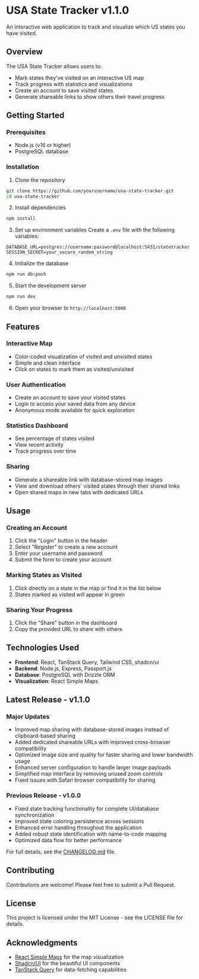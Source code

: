# USA State Tracker v1.1.0

An interactive web application to track and visualize which US states you have visited.

## Overview

The USA State Tracker allows users to:
- Mark states they've visited on an interactive US map
- Track progress with statistics and visualizations
- Create an account to save visited states
- Generate shareable links to show others their travel progress

## Getting Started

### Prerequisites

- Node.js (v16 or higher)
- PostgreSQL database

### Installation

1. Clone the repository
```bash
git clone https://github.com/yourusername/usa-state-tracker.git
cd usa-state-tracker
```

2. Install dependencies
```bash
npm install
```

3. Set up environment variables
Create a `.env` file with the following variables:
```
DATABASE_URL=postgres://username:password@localhost:5432/statetracker
SESSION_SECRET=your_secure_random_string
```

4. Initialize the database
```bash
npm run db:push
```

5. Start the development server
```bash
npm run dev
```

6. Open your browser to `http://localhost:5000`

## Features

### Interactive Map
- Color-coded visualization of visited and unvisited states
- Simple and clean interface
- Click on states to mark them as visited/unvisited

### User Authentication
- Create an account to save your visited states
- Login to access your saved data from any device
- Anonymous mode available for quick exploration

### Statistics Dashboard
- See percentage of states visited
- View recent activity
- Track progress over time

### Sharing
- Generate a shareable link with database-stored map images
- View and download others' visited states through their shared links
- Open shared maps in new tabs with dedicated URLs

## Usage

### Creating an Account
1. Click the "Login" button in the header
2. Select "Register" to create a new account
3. Enter your username and password
4. Submit the form to create your account

### Marking States as Visited
1. Click directly on a state in the map or find it in the list below
2. States marked as visited will appear in green

### Sharing Your Progress
1. Click the "Share" button in the dashboard
2. Copy the provided URL to share with others

## Technologies Used

- **Frontend**: React, TanStack Query, Tailwind CSS, shadcn/ui
- **Backend**: Node.js, Express, Passport.js
- **Database**: PostgreSQL with Drizzle ORM
- **Visualization**: React Simple Maps

## Latest Release - v1.1.0

### Major Updates
- Improved map sharing with database-stored images instead of clipboard-based sharing
- Added dedicated shareable URLs with improved cross-browser compatibility
- Optimized image size and quality for faster sharing and lower bandwidth usage
- Enhanced server configuration to handle larger image payloads
- Simplified map interface by removing unused zoom controls
- Fixed issues with Safari browser compatibility for sharing

### Previous Release - v1.0.0
- Fixed state tracking functionality for complete UI/database synchronization
- Improved state coloring persistence across sessions
- Enhanced error handling throughout the application
- Added robust state identification with name-to-code mapping
- Optimized data flow for better performance

For full details, see the [CHANGELOG.md](CHANGELOG.md) file.

## Contributing

Contributions are welcome! Please feel free to submit a Pull Request.

## License

This project is licensed under the MIT License - see the LICENSE file for details.

## Acknowledgments

- [React Simple Maps](https://www.react-simple-maps.io/) for the map visualization
- [Shadcn/UI](https://ui.shadcn.com/) for the beautiful UI components
- [TanStack Query](https://tanstack.com/query) for data-fetching capabilities